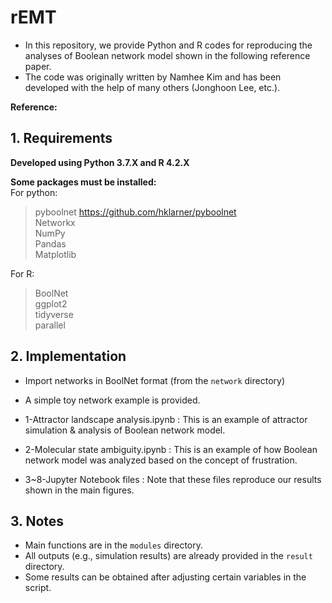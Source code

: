# rEMT
+ In this repository, we provide Python and R codes for reproducing the analyses of Boolean network model shown in the following reference paper.  
+ The code was originally written by Namhee Kim and has been developed with the help of many others (Jonghoon Lee, etc.).  

**Reference:**  


## 1. Requirements

**Developed using Python 3.7.X and R 4.2.X**  

**Some packages must be installed:**  
For python:  
> pyboolnet <https://github.com/hklarner/pyboolnet>  
Networkx  
NumPy  
Pandas  
Matplotlib  

For R:  
> BoolNet  
ggplot2  
tidyverse  
parallel  


## 2. Implementation

+ Import networks in BoolNet format (from the `network` directory)  
+ A simple toy network example is provided.  

+ 1-Attractor landscape analysis.ipynb : This is an example of attractor simulation & analysis of Boolean network model.  
+ 2-Molecular state ambiguity.ipynb : This is an example of how Boolean network model was analyzed based on the concept of frustration.  
+ 3~8-Jupyter Notebook files : Note that these files reproduce our results shown in the main figures.  


## 3. Notes

+ Main functions are in the `modules` directory.  
+ All outputs (e.g., simulation results) are already provided in the `result` directory.  
+ Some results can be obtained after adjusting certain variables in the script.  

